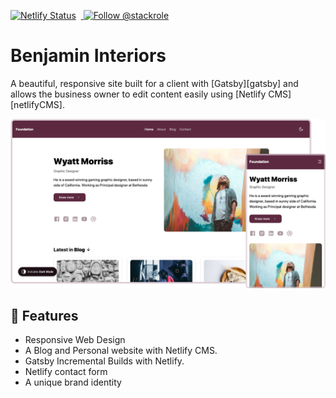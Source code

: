 [![Netlify Status](https://api.netlify.com/api/v1/badges/63521b78-612e-4a2f-a409-3fa8009e7f3b/deploy-status)](https://app.netlify.com/sites/frosty-perlman-9da1cb/deploys) &nbsp;<a href="https://twitter.com/intent/follow?screen_name=stackrole">
  <img src="https://img.shields.io/twitter/follow/stackrole.svg?label=Follow%20@Stackrole" alt="Follow @stackrole" />
</a>

# Benjamin Interiors

A beautiful, responsive site built for a client with [Gatsby][gatsby] and allows the business owner to edit content easily using [Netlify CMS][netlifyCMS].

[![Stackrole's Starter](static/assets/gatsby-starter-foundation-light-mode.jpg)](https://foundation.stackrole.com)

## 🤖 Features
- Responsive Web Design
- A Blog and Personal website with Netlify CMS.
- Gatsby Incremental Builds with Netlify.
- Netlify contact form
- A unique brand identity

